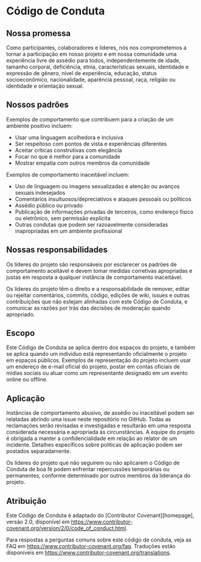 # Código de Conduta

## Nossa promessa

Como participantes, colaboradores e líderes, nós nos comprometemos a tornar a participação em nosso projeto e em nossa comunidade uma experiência livre de assédio para todos, independentemente de idade, tamanho corporal, deficiência, etnia, características sexuais, identidade e expressão de gênero, nível de experiência, educação, status socioeconômico, nacionalidade, aparência pessoal, raça, religião ou identidade e orientação sexual.

## Nossos padrões

Exemplos de comportamento que contribuem para a criação de um ambiente positivo incluem:

* Usar uma linguagem acolhedora e inclusiva
* Ser respeitoso com pontos de vista e experiências diferentes
* Aceitar críticas construtivas com elegância
* Focar no que é melhor para a comunidade
* Mostrar empatia com outros membros da comunidade

Exemplos de comportamento inaceitável incluem:

* Uso de linguagem ou imagens sexualizadas e atenção ou avanços sexuais indesejados
* Comentários insultuosos/depreciativos e ataques pessoais ou políticos
* Assédio público ou privado
* Publicação de informações privadas de terceiros, como endereço físico ou eletrônico, sem permissão explícita
* Outras condutas que podem ser razoavelmente consideradas inapropriadas em um ambiente profissional

## Nossas responsabilidades

Os líderes do projeto são responsáveis por esclarecer os padrões de comportamento aceitável e devem tomar medidas corretivas apropriadas e justas em resposta a qualquer instância de comportamento inaceitável.

Os líderes do projeto têm o direito e a responsabilidade de remover, editar ou rejeitar comentários, commits, código, edições de wiki, issues e outras contribuições que não estejam alinhadas com este Código de Conduta, e comunicar as razões por trás das decisões de moderação quando apropriado.

## Escopo

Este Código de Conduta se aplica dentro dos espaços do projeto, e também se aplica quando um indivíduo está representando oficialmente o projeto em espaços públicos. Exemplos de representação do projeto incluem usar um endereço de e-mail oficial do projeto, postar em contas oficiais de mídias sociais ou atuar como um representante designado em um evento online ou offline.

## Aplicação

Instâncias de comportamento abusivo, de assédio ou inaceitável podem ser relatadas abrindo uma issue neste repositório no GitHub. Todas as reclamações serão revisadas e investigadas e resultarão em uma resposta considerada necessária e apropriada às circunstâncias. A equipe do projeto é obrigada a manter a confidencialidade em relação ao relator de um incidente. Detalhes específicos sobre políticas de aplicação podem ser postados separadamente.

Os líderes do projeto que não seguirem ou não aplicarem o Código de Conduta de boa fé podem enfrentar repercussões temporárias ou permanentes, conforme determinado por outros membros da liderança do projeto.


## Atribuição

Este Código de Conduta é adaptado do [Contributor Covenant][homepage], versão 2.0, disponível em https://www.contributor-covenant.org/version/2/0/code_of_conduct.html.

Para respostas a perguntas comuns sobre este código de conduta, veja as FAQ em https://www.contributor-covenant.org/faq. Traduções estão disponíveis em https://www.contributor-covenant.org/translations.

